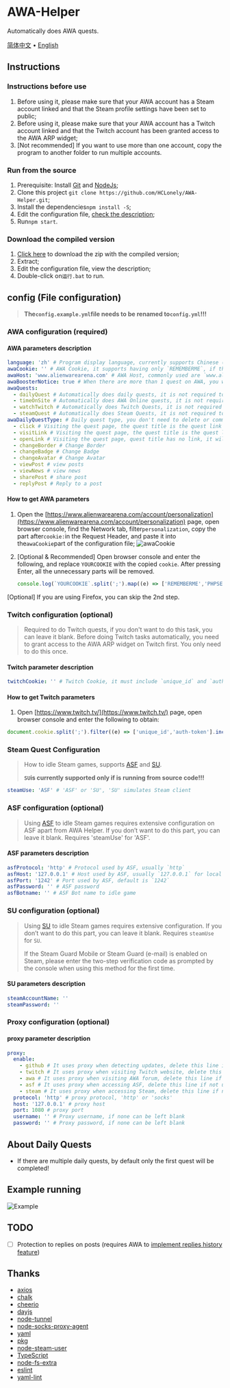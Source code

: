 # AWA-Helper

Automatically does AWA quests.

[简体中文](/README.md) •
[English](/README_EN.md)

## Instructions

### Instructions before use

1. Before using it, please make sure that your AWA account has a Steam account linked and that the Steam profile settings have been set to public;
2. Before using it, please make sure that your AWA account has a Twitch account linked and that the Twitch account has been granted access to the AWA ARP widget;
3. [Not recommended] If you want to use more than one account, copy the program to another folder to run multiple accounts.

### Run from the source

1. Prerequisite: Install [Git](https://git-scm.com/downloads) and [NodeJs](https://nodejs.org/zh-cn/download/);
2. Clone this project `git clone https://github.com/HCLonely/AWA-Helper.git`;
3. Install the dependencies`npm install -S`;
4. Edit the configuration file, [check the description](https://github.com/HCLonely/AWA-Helper#config-file-configuration);
5. Run`npm start`.

### Download the compiled version

1. [Click here](https://github.com/HCLonely/AWA-Helper/releases/latest) to download the zip with the compiled version;
2. Extract;
3. Edit the configuration file, view the description;
4. Double-click on`运行.bat` to run.

## config (File configuration)

> **The`config.example.yml`file needs to be renamed to`config.yml`!!!**

### AWA configuration (required)

#### AWA parameters description

```yml
language: 'zh' # Program display language, currently supports Chinese (zh) and English (en)
awaCookie: '' # AWA Cookie, it supports having only `REMEMBERME`, if there is no `REMEMBERME`, then you must have `PHPSESSID` and `sc`, but it will cause an error to get the number of consecutive login days, however it does not affect other functionalities
awaHost: 'www.alienwarearena.com' # AWA Host, commonly used are `www.alienwarearena.com` and `na.alienwarearena.com`, the default doesn't have any problem, there's no need to change it
awaBoosterNotice: true # When there are more than 1 quest on AWA, you will be asked whether or not to activate booster. You need to activate booster manually!!!
awaQuests:
  - dailyQuest # Automatically does daily quests, it is not required to do this quest, delete or comment out this line
  - timeOnSite # Automatically does AWA Online quests, it is not required to do this quest, delete or comment out this line
  - watchTwitch # Automatically does Twitch Quests, it is not required to do this quest, delete or comment out this line
  - steamQuest # Automatically does Steam Quests, it is not required to do this quest, delete or comment out this line
awaDailyQuestType: # Daily quest type, you don't need to delete or comment it out, if you don't need to do daily quests, then delete or comment out the 'dailyQuest' line above
  - click # Visiting the quest page, the quest title is the quest link that you need to click to complete the quest
  - visitLink # Visiting the quest page, the quest title is the quest link that can only be completed by browsing a page
  - openLink # Visiting the quest page, quest title has no link, it will try visiting leaderboards, rewards, marketplace...
  - changeBorder # Change Border
  - changeBadge # Change Badge
  - changeAvatar # Change Avatar
  - viewPost # view posts
  - viewNews # view news
  - sharePost # share post
  - replyPost # Reply to a post
```

#### How to get AWA parameters

1. Open the [https://www.alienwarearena.com/account/personalization](https://www.alienwarearena.com/account/personalization) page, open browser console, find the Network tab, filter`personalization`, copy the part after`cookie:`in the Request Header, and paste it into the`awaCookie`part of the configuration file;
    ![awaCookie](https://github.com/HCLonely/AWA-Helper/raw/main/static/SaMhNF92RY.png)
2. [Optional & Recommended] Open browser console and enter the following, and replace `YOURCOOKIE` with the copied `cookie`. After pressing Enter, all the unnecessary parts will be removed.

    ```javascript
    console.log(`YOURCOOKIE`.split(';').map((e) => ['REMEMBERME','PHPSESSID','sc'].includes(e.trim().split('=')[0]) ? e.trim() : null).filter((e) => e).join(';'));
    ```

[Optional] If you are using Firefox, you can skip the 2nd step.

### Twitch configuration (optional)

> Required to do Twitch quests, if you don't want to do this task, you can leave it blank. Before doing Twitch tasks automatically, you need to grant access to the AWA ARP widget on Twitch first. You only need to do this once.

#### Twitch parameter description

```yml
twitchCookie: '' # Twitch Cookie, it must include `unique_id` and `auth-token`
```

#### How to get Twitch parameters

1. Open [https://www.twitch.tv/](https://www.twitch.tv/) page, open browser console and enter the following to obtain:

```javascript
document.cookie.split(';').filter((e) => ['unique_id','auth-token'].includes(e.split('=')[0].trim())).join(';');
```

### Steam Quest Configuration

> How to idle Steam games, supports [ASF](https://github.com/JustArchiNET/ArchiSteamFarm) and [SU](https://github.com/DoctorMcKay/node-steam-user).
>
> **`SU`is currently supported only if is running from source code!!!**

```yml
steamUse: 'ASF' # 'ASF' or 'SU', 'SU' simulates Steam client
```

### ASF configuration (optional)

> Using [ASF](https://github.com/JustArchiNET/ArchiSteamFarm) to idle Steam games requires extensive configuration on ASF apart from AWA Helper. If you don’t want to do this part, you can leave it blank. Requires 'steamUse' for 'ASF'.

#### ASF parameters description

```yml
asfProtocol: 'http' # Protocol used by ASF, usually `http`
asfHost: '127.0.0.1' # Host used by ASF, usually `127.0.0.1` for local operation
asfPort: '1242' # Port used by ASF, default is `1242`
asfPassword: '' # ASF password
asfBotname: '' # ASF Bot name to idle game
```

### SU configuration (optional)

> Using [SU](https://github.com/DoctorMcKay/node-steam-user) to idle Steam games requires extensive configuration. If you don’t want to do this part, you can leave it blank. Requires `steamUse` for `SU`.
>
> If the Steam Guard Mobile or Steam Guard (e-mail) is enabled on Steam, please enter the two-step verification code as prompted by the console when using this method for the first time.

#### SU parameters description

```yml
steamAccountName: ''
steamPassword: ''
```

### Proxy configuration (optional)

#### proxy parameter description

```yml
proxy:
  enable:
    - github # It uses proxy when detecting updates, delete this line if not used
    - twitch # It uses proxy when visiting Twitch website, delete this line if not used
    - awa # It uses proxy when visiting AWA forum, delete this line if not used
    - asf # It uses proxy when accessing ASF, delete this line if not used
    - steam # It uses proxy when accessing Steam, delete this line if not used
  protocol: 'http' # proxy protocol, 'http' or 'socks'
  host: '127.0.0.1' # proxy host
  port: 1080 # proxy port
  username: '' # Proxy username, if none can be left blank
  password: '' # Proxy password, if none can be left blank
```

## About Daily Quests

- If there are multiple daily quests, by default only the first quest will be completed!

## Example running

![Example](https://github.com/HCLonely/AWA-Helper/raw/main/static/NORmcaCfEA.png)

## TODO

- [ ] Protection to replies on posts (requires AWA to [implement replies history feature](https://www.alienwarearena.com/ucf/show/2163377))

## Thanks

- [axios](https://github.com/axios/axios)
- [chalk](https://github.com/chalk/chalk)
- [cheerio](https://github.com/cheeriojs/cheerio)
- [dayjs](https://github.com/iamkun/dayjs)
- [node-tunnel](https://github.com/koichik/node-tunnel)
- [node-socks-proxy-agent](https://github.com/TooTallNate/node-socks-proxy-agent)
- [yaml](https://github.com/eemeli/yaml)
- [pkg](https://github.com/vercel/pkg)
- [node-steam-user](https://github.com/DoctorMcKay/node-steam-user)
- [TypeScript](https://github.com/Microsoft/TypeScript)
- [node-fs-extra](https://github.com/jprichardson/node-fs-extra)
- [eslint](https://github.com/eslint/eslint)
- [yaml-lint](https://github.com/rasshofer/yaml-lint)
